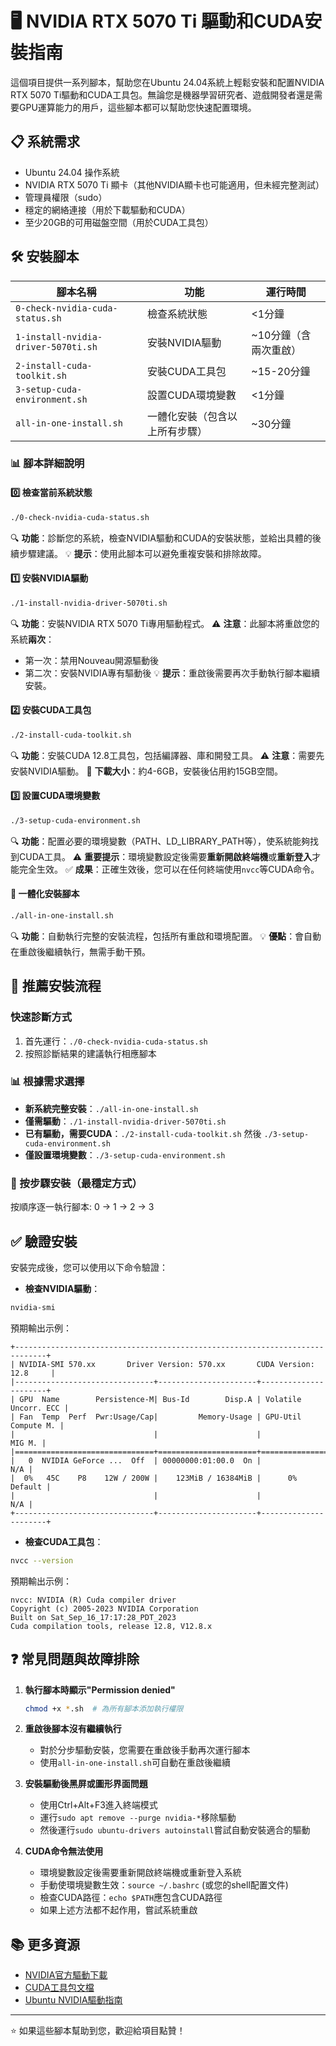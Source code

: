 # 🖥️ NVIDIA RTX 5070 Ti 驅動和CUDA安裝指南

這個項目提供一系列腳本，幫助您在Ubuntu 24.04系統上輕鬆安裝和配置NVIDIA RTX 5070 Ti驅動和CUDA工具包。無論您是機器學習研究者、遊戲開發者還是需要GPU運算能力的用戶，這些腳本都可以幫助您快速配置環境。

## 📋 系統需求

- Ubuntu 24.04 操作系統
- NVIDIA RTX 5070 Ti 顯卡（其他NVIDIA顯卡也可能適用，但未經完整測試）
- 管理員權限（sudo）
- 穩定的網絡連接（用於下載驅動和CUDA）
- 至少20GB的可用磁盤空間（用於CUDA工具包）

## 🛠️ 安裝腳本

| 腳本名稱                            | 功能                           | 運行時間              |
| ----------------------------------- | ------------------------------ | --------------------- |
| `0-check-nvidia-cuda-status.sh`     | 檢查系統狀態                   | <1分鐘                |
| `1-install-nvidia-driver-5070ti.sh` | 安裝NVIDIA驅動                 | ~10分鐘（含兩次重啟） |
| `2-install-cuda-toolkit.sh`         | 安裝CUDA工具包                 | ~15-20分鐘            |
| `3-setup-cuda-environment.sh`       | 設置CUDA環境變數               | <1分鐘                |
| `all-in-one-install.sh`             | 一體化安裝（包含以上所有步驟） | ~30分鐘               |

### 📊 腳本詳細說明

#### 0️⃣ 檢查當前系統狀態
```bash
./0-check-nvidia-cuda-status.sh
```
🔍 **功能**：診斷您的系統，檢查NVIDIA驅動和CUDA的安裝狀態，並給出具體的後續步驟建議。
💡 **提示**：使用此腳本可以避免重複安裝和排除故障。

#### 1️⃣ 安裝NVIDIA驅動
```bash
./1-install-nvidia-driver-5070ti.sh
```
🔍 **功能**：安裝NVIDIA RTX 5070 Ti專用驅動程式。
⚠️ **注意**：此腳本將重啟您的系統**兩次**：
   - 第一次：禁用Nouveau開源驅動後
   - 第二次：安裝NVIDIA專有驅動後
💡 **提示**：重啟後需要再次手動執行腳本繼續安裝。

#### 2️⃣ 安裝CUDA工具包
```bash
./2-install-cuda-toolkit.sh
```
🔍 **功能**：安裝CUDA 12.8工具包，包括編譯器、庫和開發工具。
⚠️ **注意**：需要先安裝NVIDIA驅動。
💾 **下載大小**：約4-6GB，安裝後佔用約15GB空間。

#### 3️⃣ 設置CUDA環境變數
```bash
./3-setup-cuda-environment.sh
```
🔍 **功能**：配置必要的環境變數（PATH、LD_LIBRARY_PATH等），使系統能夠找到CUDA工具。
⚠️ **重要提示**：環境變數設定後需要**重新開啟終端機**或**重新登入**才能完全生效。
✅ **成果**：正確生效後，您可以在任何終端使用`nvcc`等CUDA命令。

#### 🔄 一體化安裝腳本
```bash
./all-in-one-install.sh
```
🔍 **功能**：自動執行完整的安裝流程，包括所有重啟和環境配置。
💡 **優點**：會自動在重啟後繼續執行，無需手動干預。

## 📝 推薦安裝流程

### 快速診斷方式
1. 首先運行：`./0-check-nvidia-cuda-status.sh`
2. 按照診斷結果的建議執行相應腳本

### 📊 根據需求選擇
- **新系統完整安裝**：`./all-in-one-install.sh`
- **僅需驅動**：`./1-install-nvidia-driver-5070ti.sh`
- **已有驅動，需要CUDA**：`./2-install-cuda-toolkit.sh` 然後 `./3-setup-cuda-environment.sh`
- **僅設置環境變數**：`./3-setup-cuda-environment.sh`

### 🔢 按步驟安裝（最穩定方式）
按順序逐一執行腳本: 0 → 1 → 2 → 3

## ✅ 驗證安裝

安裝完成後，您可以使用以下命令驗證：

- **檢查NVIDIA驅動**：
```bash
nvidia-smi
```
預期輸出示例：
```
+-----------------------------------------------------------------------------+
| NVIDIA-SMI 570.xx       Driver Version: 570.xx       CUDA Version: 12.8     |
|-------------------------------+----------------------+----------------------+
| GPU  Name        Persistence-M| Bus-Id        Disp.A | Volatile Uncorr. ECC |
| Fan  Temp  Perf  Pwr:Usage/Cap|         Memory-Usage | GPU-Util  Compute M. |
|                               |                      |               MIG M. |
|===============================+======================+======================|
|   0  NVIDIA GeForce ...  Off  | 00000000:01:00.0  On |                  N/A |
|  0%   45C    P8    12W / 200W |    123MiB / 16384MiB |      0%      Default |
|                               |                      |                  N/A |
+-------------------------------+----------------------+----------------------+
```

- **檢查CUDA工具包**：
```bash
nvcc --version
```
預期輸出示例：
```
nvcc: NVIDIA (R) Cuda compiler driver
Copyright (c) 2005-2023 NVIDIA Corporation
Built on Sat_Sep_16_17:17:28_PDT_2023
Cuda compilation tools, release 12.8, V12.8.x
```

## ❓ 常見問題與故障排除

1. **執行腳本時顯示"Permission denied"**
   ```bash
   chmod +x *.sh  # 為所有腳本添加執行權限
   ```

2. **重啟後腳本沒有繼續執行**
   - 對於分步驅動安裝，您需要在重啟後手動再次運行腳本
   - 使用`all-in-one-install.sh`可自動在重啟後繼續

3. **安裝驅動後黑屏或圖形界面問題**
   - 使用Ctrl+Alt+F3進入終端模式
   - 運行`sudo apt remove --purge nvidia-*`移除驅動
   - 然後運行`sudo ubuntu-drivers autoinstall`嘗試自動安裝適合的驅動

4. **CUDA命令無法使用**
   - 環境變數設定後需要重新開啟終端機或重新登入系統
   - 手動使環境變數生效：`source ~/.bashrc` (或您的shell配置文件)
   - 檢查CUDA路徑：`echo $PATH`應包含CUDA路徑
   - 如果上述方法都不起作用，嘗試系統重啟

## 📚 更多資源

- [NVIDIA官方驅動下載](https://www.nvidia.com/download/index.aspx)
- [CUDA工具包文檔](https://docs.nvidia.com/cuda/)
- [Ubuntu NVIDIA驅動指南](https://help.ubuntu.com/community/NvidiaDriversInstallation)

---

⭐ 如果這些腳本幫助到您，歡迎給項目點贊！
